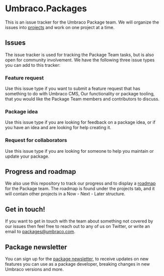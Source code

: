 # Umbraco.Packages

This is an issue tracker for the Umbraco Package team. We will organize the issues into [projects](https://github.com/umbraco/Umbraco.Packages/projects) and work on one project at a time.

## Issues

The issue tracker is used for tracking the Package Team tasks, but is also open for community involvement. We have the following three issue types you can add to this tracker:

### Feature request

Use this issue type if you want to submit a feature request that has something to do with Umbraco CMS, Our functionality or package tooling, that you would like the Package Team members and contributors to discuss.

### Package idea

Use this issue type if you are looking for feedback on a package idea, or if you have an idea and are looking for help creating it.

### Request for collaborators

Use this issue type if you are looking for someone to help you maintain or update your package.

## Progress and roadmap

We also use this repository to track our progress and to display a [roadmap](https://github.com/umbraco/Umbraco.Packages/projects/3) for the Package team. The roadmap is found under the projects tab, and it will contain other projects in a Now - Next - Later structure.

## Get in touch!

If you want to get in touch with the team about something not covered by our issues then feel free to reach out to any of us on Twitter, or write an email to packages@umbraco.com.

## Package newsletter

You can sign up for the [package newsletter](https://our.umbraco.com/about-packages/#package-newsletter), to receive updates on new features you can use as a package developer, breaking changes in new Umbraco versions and more.

